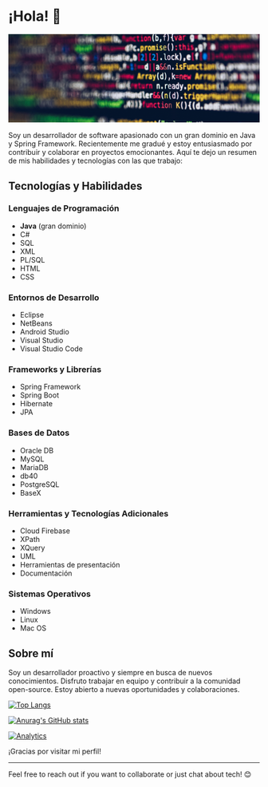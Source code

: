 # ¡Hola! 👋

<img src="https://github.com/True1Santony/JavaProyects/blob/9049add1cab2514bedb9a6b9bbe3dbbd5a921584/calculadora/imagenGit.jpg" alt="">

Soy un desarrollador de software apasionado con un gran dominio en Java y Spring Framework. Recientemente me gradué y estoy entusiasmado por contribuir y colaborar en proyectos emocionantes. Aquí te dejo un resumen de mis habilidades y tecnologías con las que trabajo:

## Tecnologías y Habilidades

### Lenguajes de Programación
- **Java** (gran dominio)
- C#
- SQL
- XML
- PL/SQL
- HTML
- CSS

### Entornos de Desarrollo
- Eclipse
- NetBeans
- Android Studio
- Visual Studio
- Visual Studio Code

### Frameworks y Librerías
- Spring Framework
- Spring Boot
- Hibernate
- JPA

### Bases de Datos
- Oracle DB
- MySQL
- MariaDB
- db40
- PostgreSQL
- BaseX

### Herramientas y Tecnologías Adicionales
- Cloud Firebase
- XPath
- XQuery
- UML
- Herramientas de presentación
- Documentación

### Sistemas Operativos
- Windows
- Linux
- Mac OS

## Sobre mí

Soy un desarrollador proactivo y siempre en busca de nuevos conocimientos. Disfruto trabajar en equipo y contribuir a la comunidad open-source. Estoy abierto a nuevas oportunidades y colaboraciones.

[![Top Langs](https://github-readme-stats.vercel.app/api/top-langs/?username=True1Santony&show_icons=true)](https://github.com/True1Santony/github-readme-stats&show_icons=true)

[![Anurag's GitHub stats](https://github-readme-stats.vercel.app/api?username=True1Santony&show_icons=true)](https://github.com/True1Santony/github-readme-stats&show_icons=true)

[![Analytics](https://ga-beacon.appspot.com/G-7Z54BN6D6P/github.com/True1Santony)](https://github.com/True1Santony)

¡Gracias por visitar mi perfil!

---

Feel free to reach out if you want to collaborate or just chat about tech! 😊
